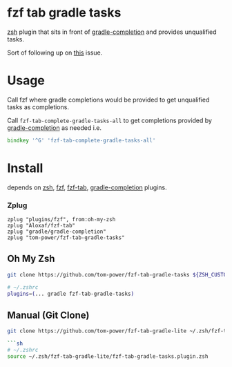 # fzf tab gradle tasks

[zsh](https://www.zsh.org/) plugin that sits in front of [gradle-completion](https://github.com/gradle/gradle-completion) and provides unqualified tasks.

Sort of following up on [this](https://github.com/gradle/gradle-completion/issues/88) issue.

# Usage

Call fzf where gradle completions would be provided to get unqualified tasks as completions.

Call `fzf-tab-complete-gradle-tasks-all` to get completions provided by [gradle-completion](https://github.com/gradle/gradle-completion) as needed i.e.

```zsh
bindkey '^G' 'fzf-tab-complete-gradle-tasks-all'
```

# Install

depends on [zsh](https://www.zsh.org/), [fzf](https://github.com/junegunn/fzf), [fzf-tab](https://github.com/Aloxaf/fzf-tab), [gradle-completion](https://github.com/gradle/gradle-completion) plugins.

### Zplug
```
zplug "plugins/fzf", from:oh-my-zsh
zplug "Aloxaf/fzf-tab"
zplug "gradle/gradle-completion"
zplug "tom-power/fzf-tab-gradle-tasks"
```

## Oh My Zsh

```sh
git clone https://github.com/tom-power/fzf-tab-gradle-tasks ${ZSH_CUSTOM:-~/.oh-my-zsh/custom}/plugins/fzf-tab-gradle-tasks
```

```sh
# ~/.zshrc
plugins=(... gradle fzf-tab-gradle-tasks)
```
## Manual (Git Clone)

```sh
git clone https://github.com/tom-power/fzf-tab-gradle-lite ~/.zsh/fzf-tab-gradle-tasks

```sh
# ~/.zshrc
source ~/.zsh/fzf-tab-gradle-lite/fzf-tab-gradle-tasks.plugin.zsh
```
